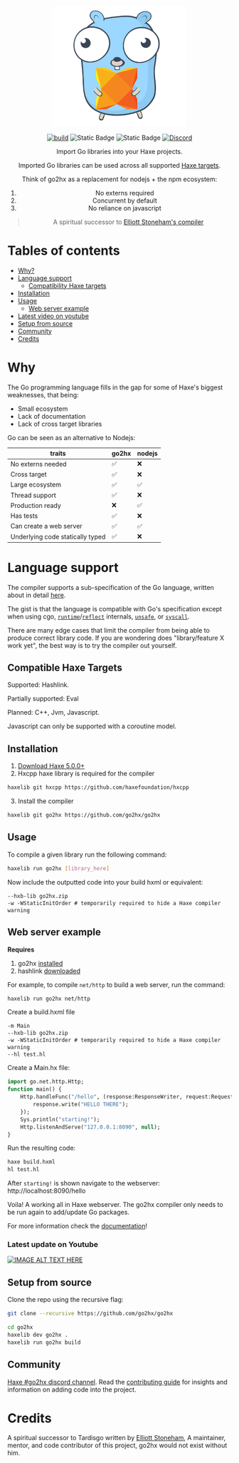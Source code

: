 <div align="center">

<img src="extra/images/logo.svg" width="300"/>

[![build](https://github.com/go2hx/go2hx/actions/workflows/main.yml/badge.svg)](https://github.com/go2hx/go2hx/actions/workflows/main.yml) ![Static Badge](https://img.shields.io/badge/target-hashlink-darkgreen)
![Static Badge](https://img.shields.io/badge/target-eval-darkgreen)
 [![Discord](https://img.shields.io/discord/162395145352904705.svg?logo=discord)](https://discord.gg/jgPcqC7DY2)

Import Go libraries into your Haxe projects.

Imported Go libraries can be used across all supported [Haxe targets](#compatibility-haxe-targets).

Think of go2hx as a replacement for nodejs + the npm ecosystem:

1. No externs required
2. Concurrent by default
3. No reliance on javascript

> A spiritual successor to [Elliott Stoneham's compiler](#credits)

</div>

# Tables of contents
- [Why?](#why)
- [Language support](#language-support)
    - [Compatibility Haxe targets](#compatibility-haxe-targets)
- [Installation](#installation)
- [Usage](#usage)
    - [Web server example](#web-server-example)
- [Latest video on youtube](#latest-update-on-youtube)
- [Setup from source](#setup-from-source)
- [Community](#community)
- [Credits](#credits)

# Why

The Go programming language fills in the gap for some of Haxe's biggest weaknesses, that being:
- Small ecosystem
- Lack of documentation
- Lack of cross target libraries

Go can be seen as an alternative to Nodejs:

traits | go2hx | nodejs | 
|-------|-----| ---- |
| No externs needed | ️️✅ | ❌
| Cross target | ✅ | ❌
| Large ecosystem | ✅ | ✅
| Thread support | ✅ | ❌
| Production ready | ❌ | ✅
| Has tests | ✅ | ❌
| Can create a web server | ✅ | ✅
| Underlying code statically typed | ️️✅ | ❌

# Language support

The compiler supports a sub-specification of the Go language, written about in detail [here](./extra/docs/doc.md#sub-specification). 

The gist is that the language is compatible with Go's specification except when using cgo, [``runtime``](https://pkg.go.dev/runtime)/[``reflect``](https://pkg.go.dev/reflect) internals, [``unsafe``](https://pkg.go.dev/unsafe), or [``syscall``](https://pkg.go.dev/syscall).

There are many edge cases that limit the compiler from being able to produce correct library code. If you are wondering does "library/feature X work yet", the best way is to try the compiler out yourself.



## Compatible Haxe Targets

Supported: Hashlink.

Partially supported: Eval

Planned: C++, Jvm, Javascript.

Javascript can only be supported with a coroutine model.

## Installation


1. [Download Haxe 5.0.0+](https://haxe.org/download/version/5.0.0-preview.1/)
2. Hxcpp haxe library is required for the compiler


```sh
haxelib git hxcpp https://github.com/haxefoundation/hxcpp
```

3. Install the compiler
```sh
haxelib git go2hx https://github.com/go2hx/go2hx
```


## Usage

To compile a given library run the following command:

```sh
haxelib run go2hx [library_here]
```

Now include the outputted code into your build hxml or equivalent:
```hxml
--hxb-lib go2hx.zip
-w -WStaticInitOrder # temporarily required to hide a Haxe compiler warning
```

## Web server example
**Requires**
1. go2hx [installed](#installation)
2. hashlink [downloaded](https://hashlink.haxe.org/#download)

For example, to compile ``net/http`` to build a web server, run the command:
```sh
haxelib run go2hx net/http
```

Create a build.hxml file
```hxml
-m Main
--hxb-lib go2hx.zip
-w -WStaticInitOrder # temporarily required to hide a Haxe compiler warning
--hl test.hl
```
Create a Main.hx file:
```haxe
import go.net.http.Http;
function main() {
    Http.handleFunc("/hello", (response:ResponseWriter, request:Request) -> {
        response.write("HELLO THERE");
    });
    Sys.println("starting!");
    Http.listenAndServe("127.0.0.1:8090", null);
}
```

Run the resulting code:
```sh
haxe build.hxml
hl test.hl
```

After ``starting!`` is shown navigate to the webserver: http://localhost:8090/hello

Voila! A working all in Haxe webserver. The go2hx compiler only needs to be run again to add/update Go packages.

For more information check the [documentation](./extra/docs/doc.md)!


### Latest update on Youtube
[![IMAGE ALT TEXT HERE](https://img.youtube.com/vi/qVaynJJ941M/0.jpg)](https://www.youtube.com/watch?v=qVaynJJ941M)

## Setup from source

Clone the repo using the recursive flag:
```sh
git clone --recursive https://github.com/go2hx/go2hx
```

```sh
cd go2hx
haxelib dev go2hx .
haxelib run go2hx build
```

## Community

[Haxe #go2hx discord channel](https://discord.gg/jgPcqC7DY2).
Read the [contributing guide](./CONTRIBUTING.MD) for insights and information on adding code into the project.

# Credits

A spiritual successor to Tardisgo written by [Elliott Stoneham](https://github.com/elliott5),
A maintainer, mentor, and code contributor of this project, go2hx would not exist without him.